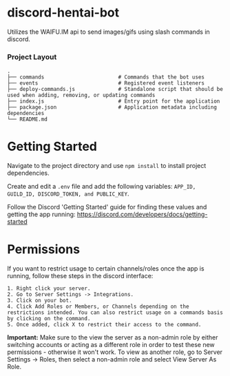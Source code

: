 # discord-hentai-bot

Utilizes the WAIFU.IM api to send images/gifs using slash commands in discord.

### Project Layout

    .
    ├── commands                        # Commands that the bot uses
    ├── events                          # Registered event listeners
    ├── deploy-commands.js              # Standalone script that should be used when adding, removing, or updating commands
    ├── index.js                        # Entry point for the application
    ├── package.json                    # Application metadata including dependencies
    └── README.md

# Getting Started

Navigate to the project directory and use `npm install` to install project dependencies.

Create and edit a `.env` file and add the following variables: `APP_ID, GUILD_ID, DISCORD_TOKEN, and PUBLIC_KEY`. 
    
Follow the Discord 'Getting Started' guide for finding these values and getting the app running: https://discord.com/developers/docs/getting-started

# Permissions

If you want to restrict usage to certain channels/roles once the app is running, follow these steps in the discord interface:

    1. Right click your server.
    2. Go to Server Settings -> Integrations.
    3. Click on your bot.
    4. Click Add Roles or Members, or Channels depending on the restrictions intended. You can also restrict usage on a commands basis by clicking on the command.
    5. Once added, click X to restrict their access to the command.

**Important:** Make sure to the view the server as a non-admin role by either switching accounts or acting as a different role in order to test these new permissions - otherwise it won't work. To view as another role, go to Server Settings -> Roles, then select a non-admin role and select View Server As Role.